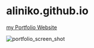 ﻿# aliniko.github.io
 [my Portfolio Website](https://aliniko.github.io/)

![portfolio_screen_shot](https://user-images.githubusercontent.com/60889389/133895959-9e24656c-ed9e-40ff-bb0d-4ca970cbbafd.png)
